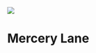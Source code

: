 <a href="https://juncture-digital.org"><img src="https://gitcdn.link/repo/jstor-labs/juncture/main/images/ve-button.png"></a>

<param ve-config header="header" main="now-and-then">

<param ve-compare manifest="https://iiif.juncture-digital.org/gh:kent-map/images/then-and-now/Mercery_Lane_2021/manifest.json" region"pct:0,0,90,90">
<param ve-compare manifest="https://iiif.juncture-digital.org/gh:kent-map/images/then-and-now/Mercery_Lane_1905/manifest.json" region="pct:0,0,90,90">

# Mercery Lane
